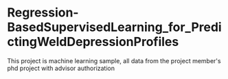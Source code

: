# Regression-BasedSupervisedLearning_for_PredictingWeldDepressionProfiles
This project is machine learning sample, all data from the project member's phd project with advisor authorization
